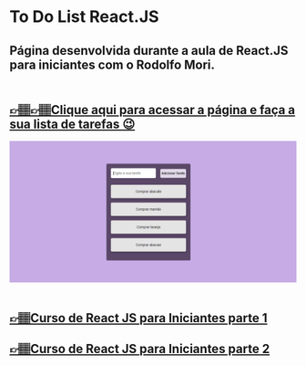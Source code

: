 # To Do List React.JS

## Página desenvolvida durante a aula de React.JS para iniciantes com o Rodolfo Mori. <br><br>

## [👉🏽👉🏽Clique aqui para acessar a página e faça a sua lista de tarefas 😉](https://to-do-list-react-4ck6ovts8-letsle.vercel.app/)

![preview](./img/project.PNG) <br><br>


## [👉🏽Curso de React JS para Iniciantes parte 1](https://www.youtube.com/watch?v=EBtdcSXDCd4&t=325s)

## [👉🏽Curso de React JS para Iniciantes parte 2](https://www.youtube.com/watch?v=aQEQ9h7byWA)
